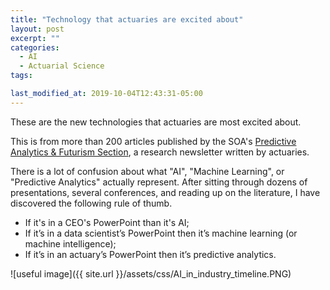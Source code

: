 ```yaml
---
title: "Technology that actuaries are excited about"
layout: post
excerpt: ""
categories:
  - AI
  - Actuarial Science
tags:

last_modified_at: 2019-10-04T12:43:31-05:00
---
```


These are the new technologies that actuaries are most excited about.

This is from more than 200 articles published by the SOA's [Predictive Analytics & Futurism Section](https://www.soa.org/sections/pred-analytics-futurism/pred-analytics-futurism-landing/), a research newsletter written by actuaries.   

There is a lot of confusion about what "AI", "Machine Learning", or "Predictive Analytics" actually represent.   After sitting through dozens of presentations, several conferences, and reading up on the literature, I have discovered the following rule of thumb.

- If it's in a CEO's PowerPoint than it's AI;
- If it’s in a data scientist’s PowerPoint then it’s machine learning (or machine intelligence);
- If it’s in an actuary’s PowerPoint then it’s predictive analytics.

![useful image]({{ site.url }}/assets/css/AI_in_industry_timeline.PNG)




